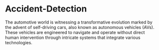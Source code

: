 # Accident-Detection
The automotive world is witnessing a transformative evolution marked by the advent of self-driving cars, also known as autonomous vehicles (AVs). These vehicles are engineered to navigate and operate without direct human intervention through intricate systems that integrate various technologies. 
